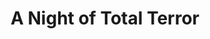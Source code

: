 ---
layout: other-video
permalink: /a-night-of-total-terror
title: A Night of Total Terror
video_number: 28
release_date: 1996-01-01
description: 
cast: 
video_id: 
bitchute_id: 
archive_id: 
video_available: true
medium: live action
old_cm_description: |
  My classic about a thief on the run who is stalked by a mysterious gang of thugs who dress up like monsters. This is the movie that got my friends to act for me again, for the first time in two years and is the one and only accomplishment of mine which truly got me started on my new path of movie making! This movie...This day was the turning point of my life! This is the film that made me realize that I was destined to become a director and since then, I have been making movies non-stop.
james_old_star_rating: 3
james_old_number_rating: 8
---